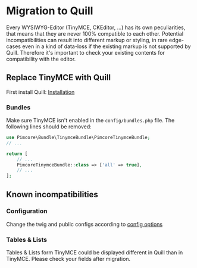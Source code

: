 # Migration to Quill 

Every WYSIWYG-Editor (TinyMCE, CKEditor, ...) has its own peculiarities, that means that they are never 100% compatible to each other. Potential incompatibilities can result into different markup or styling, in rare edge-cases even in a kind of data-loss if the existing markup is not supported by Quill. Therefore it's important to check your existing contents for compatibility with the editor. 

## Replace TinyMCE with Quill

First install Quill: [Installation](./00_Installation.md)

### Bundles

Make sure TinyMCE isn't enabled in the `config/bundles.php` file. The following lines should be removed:

```php
use Pimcore\Bundle\TinymceBundle\PimcoreTinymceBundle;
// ...

return [
    // ...
    PimcoreTinymceBundle::class => ['all' => true],
    // ...
];
```

## Known incompatibilities

### Configuration

Change the twig and public configs according to [config options](https://quilljs.com/docs/configuration/)

### Tables & Lists

Tables & Lists form TinyMCE could be displayed different in Quill than in TinyMCE. Please check your fields after migration.


